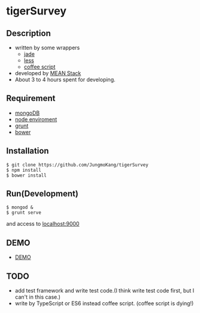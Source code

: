 tigerSurvey
====
## Description
- written by some wrappers 
  - [jade](http://jade-lang.com/ "jade")
  - [less](http://less-ja.studiomohawk.com/ "less")
  - [coffee script](http://coffeescript.org/ "coffee script")
- developed by [MEAN Stack](http://mean.io/#!/ "MEAN Stack")
- About 3 to 4 hours spent for developing.

## Requirement
- [mongoDB](https://www.mongodb.com/download-center "mongoDB")
- [node enviroment](https://nodejs.org/en/download/ "node")
- [grunt](http://gruntjs.com/getting-started "Grunt")
- [bower](https://bower.io/#install-bower)

## Installation
    $ git clone https://github.com/JungmoKang/tigerSurvey
    $ npm install
    $ bower install
    
## Run(Development)
    $ mongod &
    $ grunt serve
and access to [localhost:9000](http://localhost:9000 "localhost:9000")
## DEMO
- [DEMO](https://tigersurvey.herokuapp.com/ 'demo')

## TODO
- add test framework and write test code.(I think write test code first, but I can't in this case.)
- write by TypeScript or ES6 instead coffee script. (coffee script is dying!)
